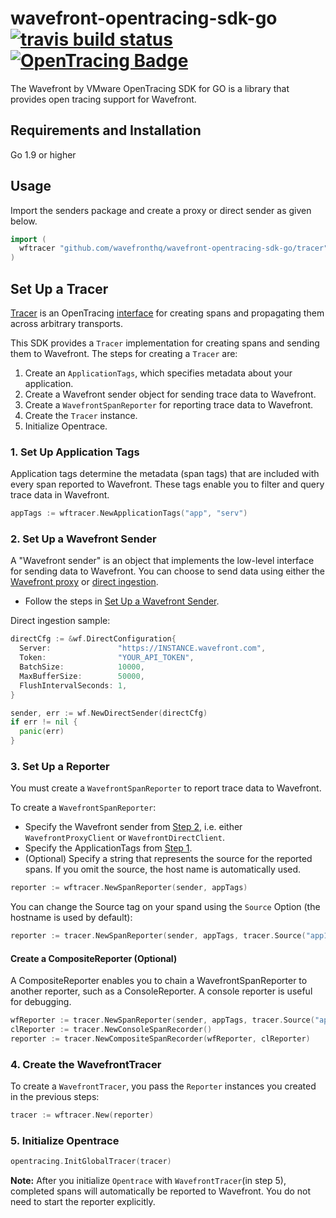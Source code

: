 # wavefront-opentracing-sdk-go [![travis build status](https://travis-ci.com/wavefrontHQ/wavefront-opentracing-sdk-go.svg?branch=master)](https://travis-ci.com/wavefrontHQ/wavefront-opentracing-sdk-go) [![OpenTracing Badge](https://img.shields.io/badge/OpenTracing-enabled-blue.svg)](http://opentracing.io)

The Wavefront by VMware OpenTracing SDK for GO is a library that provides open tracing support for Wavefront.

## Requirements and Installation

Go 1.9 or higher

## Usage

Import the senders package and create a proxy or direct sender as given below.


```go
import (
  wftracer "github.com/wavefronthq/wavefront-opentracing-sdk-go/tracer"
)
```
## Set Up a Tracer

[Tracer](https://github.com/opentracing/specification/blob/master/specification.md#tracer) is an OpenTracing [interface](https://github.com/opentracing/opentracing-java#initialization) for creating spans and propagating them across arbitrary transports.

This SDK provides a `Tracer` implementation for creating spans and sending them to Wavefront. The steps for creating a `Tracer` are:
1. Create an `ApplicationTags`, which specifies metadata about your application.
2. Create a Wavefront sender object for sending trace data to Wavefront.
3. Create a `WavefrontSpanReporter` for reporting trace data to Wavefront.
4. Create the `Tracer` instance.
5. Initialize Opentrace.

### 1. Set Up Application Tags

Application tags determine the metadata (span tags) that are included with every span reported to Wavefront. These tags enable you to filter and query trace data in Wavefront.

```go
appTags := wftracer.NewApplicationTags("app", "serv")
```

### 2. Set Up a Wavefront Sender

A "Wavefront sender" is an object that implements the low-level interface for sending data to Wavefront. You can choose to send data using either the [Wavefront proxy](https://docs.wavefront.com/proxies.html) or [direct ingestion](https://docs.wavefront.com/direct_ingestion.html).

* Follow the steps in [Set Up a Wavefront Sender](https://github.com/wavefrontHQ/wavefront-sdk-go#proxy-sender).

Direct ingestion sample:
```go
directCfg := &wf.DirectConfiguration{
  Server:               "https://INSTANCE.wavefront.com",
  Token:                "YOUR_API_TOKEN",
  BatchSize:            10000,
  MaxBufferSize:        50000,
  FlushIntervalSeconds: 1,
}

sender, err := wf.NewDirectSender(directCfg)
if err != nil {
  panic(err)
}
```

### 3. Set Up a Reporter
You must create a `WavefrontSpanReporter` to report trace data to Wavefront.

To create a `WavefrontSpanReporter`:
* Specify the Wavefront sender from [Step 2](#2-set-up-a-wavefront-sender), i.e. either `WavefrontProxyClient` or `WavefrontDirectClient`.
* Specify the ApplicationTags from [Step 1](#1-set-up-application-tags).
* (Optional) Specify a string that represents the source for the reported spans. If you omit the source, the host name is automatically used.

```GO
reporter := wftracer.NewSpanReporter(sender, appTags)
```

You can change the Source tag on your spand using the `Source` Option (the hostname is used by default):
```GO
reporter := tracer.NewSpanReporter(sender, appTags, tracer.Source("app1.foo.com"))
```

#### Create a CompositeReporter (Optional)

A CompositeReporter enables you to chain a WavefrontSpanReporter to another reporter, such as a ConsoleReporter. A console reporter is useful for debugging.
```GO
wfReporter := tracer.NewSpanReporter(sender, appTags, tracer.Source("app1.foo.com"))
clReporter := tracer.NewConsoleSpanRecorder()
reporter := tracer.NewCompositeSpanRecorder(wfReporter, clReporter)
```

### 4. Create the WavefrontTracer

To create a `WavefrontTracer`, you pass the `Reporter` instances you created in the previous steps:

```GO
tracer := wftracer.New(reporter)
```

### 5. Initialize Opentrace
```GO
opentracing.InitGlobalTracer(tracer)
```

**Note:** After you initialize `Opentrace` with `WavefrontTracer`(in step 5), completed spans will automatically be reported to Wavefront.
You do not need to start the reporter explicitly.
